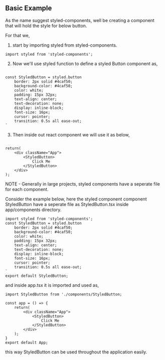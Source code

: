 ## Basic Example
As the name suggest styled-components,  well be creating a component that will hold the style for below button.

For that we,
1. start by importing styled from styled-components.

``` import styled from 'styled-components'; ```

2. Now we'll use styled function to define a styled Button component as,

```

const StyledButton = styled.button 
    border: 2px solid #4caf50;
    background-color: #4caf50;
    color: white;
    padding: 15px 32px;
    text-align: center;
    text-decoration: none;
    display: inline-block;
    font-size: 16px;
    cursor: pointer;
    transition: 0.5s all ease-out;
`
```
3. Then inside out react component we will use it as below,

```

return(
    <div className="App">
        <StyledButton>
            Click Me
        </StyledButton>
    </div>
);

```

NOTE - Generally in large projects, styled components have a seperate file for each component. 

Consider the example below, here the styled component component StyledButton have a seperate file as StyledButton.tsx inside app/components directory.

```
import styled from 'styled-components';
const StyledButton = styled.button 
    border: 2px solid #4caf50;
    background-color: #4caf50;
    color: white;
    padding: 15px 32px;
    text-align: center;
    text-decoration: none;
    display: inline-block;
    font-size: 16px;
    cursor: pointer;
    transition: 0.5s all ease-out;
`
export default StyledButton;
```
and inside app.tsx it is imported and used as,

```
import StyledButton from './components/StyledButton;

const app = () => {
    return(
        <div className="App">
            <StyledButton>
                Click Me
            </StyledButton>
        </div>
    );
}
export default App;
```

this way StyledButton can be used throughout the application easily.